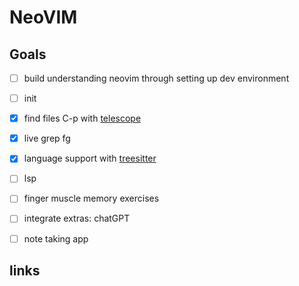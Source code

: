 # NeoVIM

## Goals

- [ ] build understanding neovim through setting up dev environment
- [ ] init
- [x] find files C-p with [telescope]
- [x] live grep <leader>fg 
- [x] language support with [treesitter]
- [ ] lsp
- [ ] finger muscle memory exercises
- [ ] integrate extras: chatGPT
- [ ] note taking app


## links

[telescope]: https://github.com/nvim-telescope/telescope.nvim
[treesitter]: https://github.com/nvim-treesitter/nvim-treesitter

